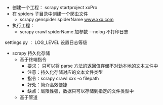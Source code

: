 - 创建一个工程： scrapy startproject xxPro
- 在 spiders 子目录中创建一个爬虫文件
    - scrapy genspider spiderName www.xxx.com
- 执行工程：
    - scrapy crawl spiderName
    加参数 --nolog 不打印日志

settings.py ： 
LOG_LEVEL  设置日志等级

- scrapy 持久化存储
    - 基于终端指令
        - 要求： 只可以将 parse 方法的返回值存储不对劲本地的文本文件中
        - 注意：持久化存储对应的文本文件类型
        - 指令：scrapy crawl xxx -o filepath
        - 好处：简介高效便捷
        - 缺点：局限性强，数据只可以存储到指定的文件类型中
    - 基于管道